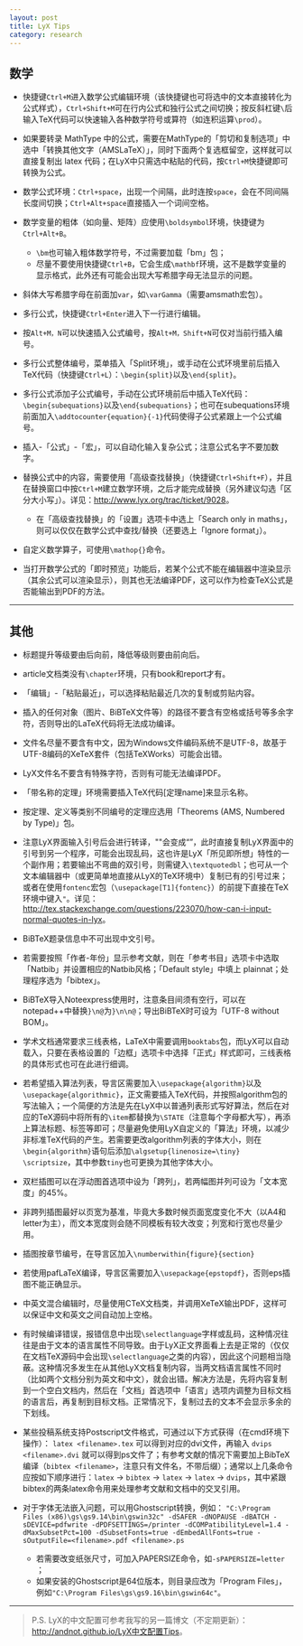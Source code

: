 ```yaml
---
layout: post
title: LyX Tips
category: research
---
```




## 数学

- 快捷键`Ctrl+M`进入数学公式编辑环境（该快捷键也可将选中的文本直接转化为公式样式），`Ctrl+Shift+M`可在行内公式和独行公式之间切换；按反斜杠键`\`后输入TeX代码可以快速输入各种数学符号或算符（如连积运算`\prod`）。

- 如果要转录 MathType 中的公式，需要在MathType的「剪切和复制选项」中选中「转换其他文字（AMSLaTeX）」，同时下面两个复选框留空，这样就可以直接复制出 latex 代码；在LyX中只需选中粘贴的代码，按`Ctrl+M`快捷键即可转换为公式。

- 数学公式环境：`Ctrl+space`，出现一个间隔，此时连按`space`，会在不同间隔长度间切换；`Ctrl+Alt+space`直接插入一个词间空格。

- 数学变量的粗体（如向量、矩阵）应使用`\boldsymbol`环境，快捷键为`Ctrl+Alt+B`。

	- `\bm`也可输入粗体数学符号，不过需要加载「bm」包；
	- 尽量不要使用快捷键`Ctrl+B`，它会生成`\mathbf`环境，这不是数学变量的显示格式，此外还有可能会出现大写希腊字母无法显示的问题。

- 斜体大写希腊字母在前面加`var`，如`\varGamma`（需要amsmath宏包）。

- 多行公式，快捷键`Ctrl+Enter`进入下一行进行编辑。

- 按`Alt+M，N`可以快速插入公式编号，按`Alt+M，Shift+N`可仅对当前行插入编号。

- 多行公式整体编号，菜单插入「Split环境」，或手动在公式环境里前后插入TeX代码（快捷键`Ctrl+L`）：`\begin{split}`以及`\end{split}`。

- 多行公式添加子公式编号，手动在公式环境前后中插入TeX代码：`\begin{subequations}`以及`\end{subequations}`；也可在subequations环境前面加入`\addtocounter{equation}{-1}`代码使得子公式紧跟上一个公式编号。

- 插入-「公式」-「宏」，可以自动化输入复杂公式；注意公式名字不要加数字。

- 替换公式中的内容，需要使用「高级查找替换」（快捷键`Ctrl+Shift+F`），并且在替换窗口中按`Ctrl+M`建立数学环境，之后才能完成替换（另外建议勾选「区分大小写」）。详见：<http://www.lyx.org/trac/ticket/9028>。

	- 在「高级查找替换」的「设置」选项卡中选上「Search only in maths」，则可以仅仅在数学公式中查找/替换（还要选上「Ignore format」）。

- 自定义数学算子，可使用`\mathop{}`命令。

- 当打开数学公式的「即时预览」功能后，若某个公式不能在编辑器中渲染显示（其余公式可以渲染显示），则其也无法编译PDF，这可以作为检查TeX公式是否能输出到PDF的方法。

---

## 其他

- 标题提升等级要由后向前，降低等级则要由前向后。

- article文档类没有`\chapter`环境，只有book和report才有。

- 「编辑」-「粘贴最近」，可以选择粘贴最近几次的复制或剪贴内容。

- 插入的任何对象（图片、BiBTeX文件等）的路径不要含有空格或括号等多余字符，否则导出的LaTeX代码将无法成功编译。

- 文件名尽量不要含有中文，因为Windows文件编码系统不是UTF-8，故基于UTF-8编码的XeTeX套件（包括TeXWorks）可能会出错。

- LyX文件名不要含有特殊字符，否则有可能无法编译PDF。

- 「带名称的定理」环境需要插入TeX代码[定理name]来显示名称。

- 按定理、定义等类别不同编号的定理应选用「Theorems (AMS, Numbered by Type)」包。

- 注意LyX界面输入引号后会进行转译，""会变成“”，此时直接复制LyX界面中的引号到另一个程序，可能会出现乱码，这也许是LyX「所见即所想」特性的一个副作用；若要输出不弯曲的双引号，则需键入`\textquotedbl`；也可从一个文本编辑器中（或更简单地直接从LyX的TeX环境中）复制已有的引号过来；或者在使用`fontenc`宏包（`\usepackage[T1]{fontenc}`）的前提下直接在TeX环境中键入`"`。详见：<http://tex.stackexchange.com/questions/223070/how-can-i-input-normal-quotes-in-lyx>。

- BiBTeX题录信息中不可出现中文引号。

- 若需要按照「作者-年份」显示参考文献，则在「参考书目」选项卡中选取「Natbib」并设置相应的Natbib风格；「Default style」中填上 plainnat；处理程序选为「bibtex」。

- BiBTeX导入Noteexpress使用时，注意条目间须有空行，可以在notepad++中替换`}\n@`为`}\n\n@`；导出BiBTeX时可设为「UTF-8 without BOM」。

- 学术文档通常要求三线表格，LaTeX中需要调用`booktabs`包，而LyX可以自动载入，只要在表格设置的「边框」选项卡中选择「正式」样式即可，三线表格的具体形式也可在此进行细调。

- 若希望插入算法列表，导言区需要加入`\usepackage{algorithm}`以及`\usepackage{algorithmic}`，正文需要插入TeX代码，并按照algorithm包的写法输入；一个简便的方法是先在LyX中以普通列表形式写好算法，然后在对应的TeX源码中将所有的`\item`都替换为`\STATE`（注意每个字母都大写），再添上算法标题、标签等即可；尽量避免使用LyX自定义的「算法」环境，以减少非标准TeX代码的产生。若需要更改algorithm列表的字体大小，则在`\begin{algorithm}`语句后添加`\algsetup{linenosize=\tiny} 	\scriptsize`，其中参数`tiny`也可更换为其他字体大小。

- 双栏插图可以在浮动图首选项中设为「跨列」，若两幅图并列可设为「文本宽度」的45%。

- 非跨列插图最好以页宽为基准，毕竟大多数时候页面宽度变化不大（以A4和letter为主），而文本宽度则会随不同模板有较大改变；列宽和行宽也尽量少用。

- 插图按章节编号，在导言区加入`\numberwithin{figure}{section}`

- 若使用pafLaTeX编译，导言区需要加入`\usepackage{epstopdf}`，否则eps插图不能正确显示。

- 中英文混合编辑时，尽量使用CTeX文档类，并调用XeTeX输出PDF，这样可以保证中文和英文之间自动加上空格。

- 有时候编译错误，报错信息中出现`\selectlanguage`字样或乱码，这种情况往往是由于文本的语言属性不同导致。由于LyX正文界面看上去是正常的（仅仅在文档TeX源码中会出现`\selectlanguage`之类的内容），因此这个问题相当隐蔽。这种情况多发生在从其他LyX文档复制内容，当两文档语言属性不同时（比如两个文档分别为英文和中文），就会出错。解决方法是，先将内容复制到一个空白文档内，然后在「文档」首选项中「语言」选项内调整为目标文档的语言后，再复制到目标文档。正常情况下，复制过去的文本不会显示多余的下划线。

- 某些投稿系统支持Postscript文件格式，可通过以下方式获得（在cmd环境下操作）： `latex <filename>.tex` 可以得到对应的dvi文件，再输入  `dvips <filename>.dvi` 就可以得到ps文件了；有参考文献的情况下需要加上BibTeX编译（`bibtex <filename>`，注意只有文件名，不带后缀）；通常以上几条命令应按如下顺序进行：`latex` -> `bibtex` -> `latex` -> `latex` -> `dvips`，其中紧跟bibtex的两条latex命令用来处理参考文献和文档中的交叉引用。

- 对于字体无法嵌入问题，可以用Ghostscript转换，例如：
`"C:\Program Files (x86)\gs\gs9.14\bin\gswin32c" -dSAFER -dNOPAUSE -dBATCH -sDEVICE=pdfwrite -dPDFSETTINGS=/printer -dCOMPatibilityLevel=1.4 -dMaxSubsetPct=100 -dSubsetFonts=true -dEmbedAllFonts=true -sOutputFile=<filename>.pdf <filename>.ps`

    - 若需要改变纸张尺寸，可加入PAPERSIZE命令，如`-sPAPERSIZE=letter `；
	- 如果安装的Ghostscript是64位版本，则目录应改为「Program Files」，例如`"C:\Program Files\gs\gs9.16\bin\gswin64c"`。

---

> P.S. 
LyX的中文配置可参考我写的另一篇博文（不定期更新）：<http://andnot.github.io/LyX中文配置Tips>。


